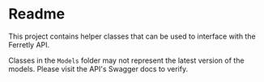 ﻿# Readme

This project contains helper classes that can be used to interface with the Ferretly API.

Classes in the `Models` folder may not represent the latest version of the models. Please visit the API's Swagger docs to verify.